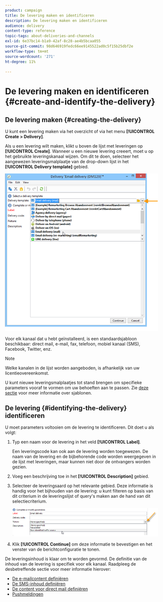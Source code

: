 ```yaml
---
product: campaign
title: De levering maken en identificeren
description: De levering maken en identificeren
audience: delivery
content-type: reference
topic-tags: about-deliveries-and-channels
exl-id: 6e37bc14-b1a9-42af-8c28-ae4b5bcaa055
source-git-commit: 98d646919fedc66ee9145522ad0c5f15b25dbf2e
workflow-type: tm+mt
source-wordcount: '271'
ht-degree: 11%

---
```


# De levering maken en identificeren {#create-and-identify-the-delivery}

## De levering maken {#creating-the-delivery}

U kunt een levering maken via het overzicht of via het menu **[!UICONTROL Create > Delivery]**.


Als u een levering wilt maken, klikt u boven de lijst met leveringen op **[!UICONTROL Create]**. Wanneer u een nieuwe levering creeert, moet u op het gebruikte leveringskanaal wijzen. Om dit te doen, selecteer het aangewezen leveringsmalplaatje van de drop-down lijst in het **[!UICONTROL Delivery template]** gebied.

![](assets/s_ncs_user_wizard_email01_1.png)

Voor elk kanaal dat u hebt geïnstalleerd, is een standaardsjabloon beschikbaar: direct mail, e-mail, fax, telefoon, mobiel kanaal (SMS), Facebook, Twitter, enz.

>[!NOTE]
>
>Welke kanalen in de lijst worden aangeboden, is afhankelijk van uw licentieovereenkomst.

U kunt nieuwe leveringsmalplaatjes tot stand brengen om specifieke parameters vooraf te vormen om uw behoeften aan te passen. Zie [deze sectie](../../delivery/using/about-templates.md) voor meer informatie over sjablonen.

## De levering {#identifying-the-delivery} identificeren

U moet parameters voltooien om de levering te identificeren. Dit doet u als volgt:

1. Typ een naam voor de levering in het veld **[!UICONTROL Label]**.

   Een leveringscode kan ook aan de levering worden toegewezen. De naam van de levering en de bijbehorende code worden weergegeven in de lijst met leveringen, maar kunnen niet door de ontvangers worden gezien.

1. Voeg een beschrijving toe in het **[!UICONTROL Description]** gebied.
1. Selecteer de leveringsaard op het relevante gebied. Deze informatie is handig voor het bijhouden van de levering: u kunt filteren op basis van dit criterium in de leveringslijst of query&#39;s maken aan de hand van dit selectiecriterium.

   ![](assets/s_ncs_user_email_del_nature.png)

1. Klik **[!UICONTROL Continue]** om deze informatie te bevestigen en het venster van de berichtconfiguratie te tonen.

De leveringsinhoud is klaar om te worden gevormd. De definitie van de inhoud van de levering is specifiek voor elk kanaal. Raadpleeg de desbetreffende sectie voor meer informatie hierover:

* [De e-mailcontent definiëren](../../delivery/using/defining-the-email-content.md)
* [De SMS-inhoud definiëren](../../delivery/using/sms-create.md#defining-the-sms-content)
* [De content voor direct mail definiëren](../../delivery/using/defining-the-direct-mail-content.md)
* [Pushmeldingen](../../delivery/using/about-mobile-app-channel.md)
